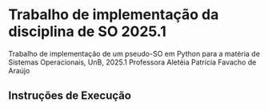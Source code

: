 # Trabalho de implementação da disciplina de SO 2025.1

Trabalho de implementação de um pseudo-SO em Python para a matéria de Sistemas Operacionais, UnB, 2025.1
Professora Aletéia Patrícia Favacho de Araújo

## Instruções de Execução
